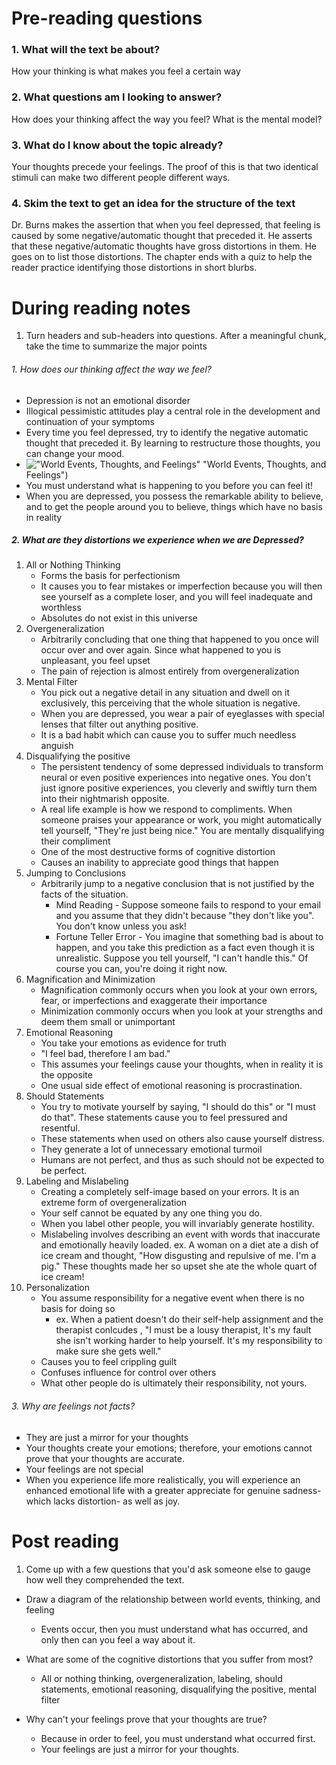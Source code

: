 # Pre-reading questions
### 1. What will the text be about?
How your thinking is what makes you feel a certain way

### 2. What questions am I looking to answer?
How does your thinking affect the way you feel? What is the mental model?

### 3. What do I know about the topic already?
Your thoughts precede your feelings. The proof of this is that two identical stimuli can make two different people different ways.

### 4. Skim the text to get an idea for the structure of the text
Dr. Burns makes the assertion that when you feel depressed, that feeling is caused by some negative/automatic thought that preceded it. He asserts that these negative/automatic thoughts have gross distortions in them.
He goes on to list those distortions. The chapter ends with a quiz to help the reader practice identifying those distortions in short blurbs.

# During reading notes
1.	Turn headers and sub-headers into questions. After a meaningful chunk, take the time to summarize the major points
###### 1. How does our thinking affect the way we feel?
* Depression is not an emotional disorder
* Illogical pessimistic attitudes play a central role in the development and continuation of your symptoms
* Every time you feel depressed, try to identify the negative automatic thought that preceded it. By learning to restructure those thoughts, you can change your mood.
* !["World Events, Thoughts, and Feelings"]()
 "World Events, Thoughts, and Feelings")
* You must understand what is happening to you before you can feel it!
* When you are depressed, you possess the remarkable ability to believe, and to get the people around you to believe, things which have no basis in reality
##### 2. What are they distortions we experience when we are Depressed?
1. All or Nothing Thinking
    * Forms the basis for perfectionism
	* It causes you to fear mistakes or imperfection because you will then see yourself as a complete loser, and you will feel inadequate and worthless
	* Absolutes do not exist in this universe
2. Overgeneralization
	* Arbitrarily concluding that one thing that happened to you once will occur over and over again. Since what happened to you is unpleasant, you feel upset
	* The pain of rejection is almost entirely from overgeneralization
3. Mental Filter
	* You pick out a negative detail in any situation and dwell on it exclusively, this perceiving that the whole situation is negative.
	* When you are depressed, you wear a pair of eyeglasses with special lenses that filter out anything positive. 
	* It is a bad habit which can cause you to suffer much needless anguish
4. Disqualifying the positive
	* The persistent tendency of some depressed individuals to transform neural or even positive experiences into negative ones. You don't just ignore positive experiences, you cleverly and swiftly turn them into their nightmarish opposite. 
	* A real life example is how we respond to compliments. When someone praises your appearance or work, you might automatically tell yourself, "They're just being nice." You are mentally disqualifying their compliment
	* One of the most destructive forms of cognitive distortion
	* Causes an inability to appreciate good things that happen
5. Jumping to Conclusions
	* Arbitrarily jump to a negative conclusion that is not justified by the facts of the situation.
		* Mind Reading - Suppose someone fails to respond to your email and you assume that they didn't because "they don't like you". You don't know unless you ask!
		* Fortune Teller Error - You imagine that something bad is about to happen, and you take this prediction as a fact even though it is unrealistic. Suppose you tell yourself, "I can't handle this." Of course you can, you're doing it right now.
6. Magnification and Minimization
	* Magnification commonly occurs when you look at your own errors, fear, or imperfections and exaggerate their importance
	* Minimization commonly occurs when you look at your strengths and deem them small or unimportant
7. Emotional Reasoning
	* You take your emotions as evidence for truth
	* "I feel bad, therefore I am bad."
	* This assumes your feelings cause your thoughts, when in reality it is the opposite
	* One usual side effect of emotional reasoning is procrastination. 
8. Should Statements
	* You try to motivate yourself by saying, "I should do this" or "I must do that". These statements cause you to feel pressured and resentful.
	* These statements when used on others also cause yourself distress.
	* They generate a lot of unnecessary emotional turmoil
	* Humans are not perfect, and thus as such should not be expected to be perfect.
9. Labeling and Mislabeling
	* Creating a completely self-image based on your errors. It is an extreme form of overgeneralization
	* Your self cannot be equated by any one thing you do.
	* When you label other people, you will invariably generate hostility.
	* Mislabeling involves describing an event with words that inaccurate and emotionally heavily loaded. 
		ex. A woman on a diet ate a dish of ice cream and thought, "How disgusting and repulsive of me. I'm a pig." These thoughts made her so upset she ate the whole quart of ice cream!
10. Personalization
	* You assume responsibility for a negative event when there is no basis for doing so
		* ex. When a patient doesn't do their self-help assignment and the therapist conlcudes , "I must be a lousy therapist, It's my fault she isn't working harder to help yourself. It's my responsibility to make sure she gets well."
	* Causes you to feel crippling guilt
	* Confuses influence for control over others
	* What other people do is ultimately their responsibility, not yours.
###### 3. Why are feelings not facts?
* They are just a mirror for your thoughts
* Your thoughts create your emotions; therefore, your emotions cannot prove that your thoughts are accurate. 
* Your feelings are not special
* When you experience life more realistically, you will experience an enhanced emotional life with a greater appreciate for genuine sadness-which lacks distortion- as well as joy.

# Post reading
1. Come up with a few questions that you'd ask someone else to gauge how well they comprehended the text.
* Draw a diagram of the relationship between world events, thinking, and feeling
    * Events occur, then you must understand what has occurred, and only then can you feel a way about it.

* What are some of the cognitive distortions that you suffer from most?
    * All or nothing thinking, overgeneralization, labeling, should statements, emotional reasoning, disqualifying the positive, mental filter

* Why can't your feelings prove that your thoughts are true?
    * Because in order to feel, you must understand what occurred first.
    * Your feelings are just a mirror for your thoughts.


